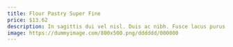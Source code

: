 ```yaml
---
title: Flour Pastry Super Fine
price: $13.62
description: In sagittis dui vel nisl. Duis ac nibh. Fusce lacus purus, aliquet at, feugiat non, pretium quis, lectus.
image: https://dummyimage.com/800x500.png/dddddd/000000
---
```


